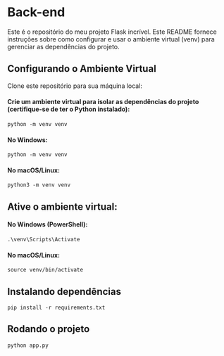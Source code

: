 # Back-end

  

Este é o repositório do meu projeto Flask incrível. Este README fornece instruções sobre como configurar e usar o ambiente virtual (venv) para gerenciar as dependências do projeto.

  

## Configurando o Ambiente Virtual

  

Clone este repositório para sua máquina local:

#### Crie um ambiente virtual para isolar as dependências do projeto (certifique-se de ter o Python instalado):

	python -m venv venv
#### No Windows:
	python -m venv venv

#### No macOS/Linux:
	python3 -m venv venv

## Ative o ambiente virtual:

#### No Windows (PowerShell):
	.\venv\Scripts\Activate

#### No macOS/Linux:
	source venv/bin/activate

## Instalando dependências

    pip install -r requirements.txt

## Rodando o projeto
	python app.py